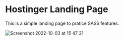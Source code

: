 # Hostinger Landing Page

 This is a simple landing page to pratice SASS features.
 
![Screenshot 2022-10-03 at 15 47 21](https://user-images.githubusercontent.com/70537459/193607306-d9f3339b-db76-4124-987d-b633d0231eca.png)
